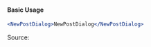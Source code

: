 #### Basic Usage

```jsx
<NewPostDialog>NewPostDialog</NewPostDialog>
```

Source:

```js { "file": "./NewPostDialog.js" }
```
